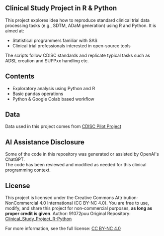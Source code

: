 ## Clinical Study Project in R & Python

This project explores idea how to reproduce standard clinical trial data processing tasks (e.g., SDTM, ADaM generation) using R and Python. It is aimed at:

- Statistical programmers familiar with SAS
- Clinical trial professionals interested in open-source tools

The scripts follow CDISC standards and replicate typical tasks such as ADSL creation and SUPPxx handling etc.

## Contents
- Exploratory analysis using Python and R
- Basic pandas operations
- Python & Google Colab based workflow

## Data
Data used in this project comes from [CDISC Pilot Project](https://github.com/cdisc-org/sdtm-adam-pilot-project/)

## AI Assistance Disclosure
Some of the code in this repository was generated or assisted by OpenAI's ChatGPT.  
The code has been reviewed and modified as needed for this clinical programming context.

## License

This project is licensed under the Creative Commons Attribution-NonCommercial 4.0 International (CC BY-NC 4.0).
You are free to use, modify, and share this project for non-commercial purposes, **as long as proper credit is given**.
Author: 91072puu 
Original Repository: [Clinical_Study_Project_R-Python](https://github.com/91072puu/Clinical_Study_Project_R-Python)

For more information, see the full license: [CC BY-NC 4.0](https://creativecommons.org/licenses/by-nc/4.0/)
